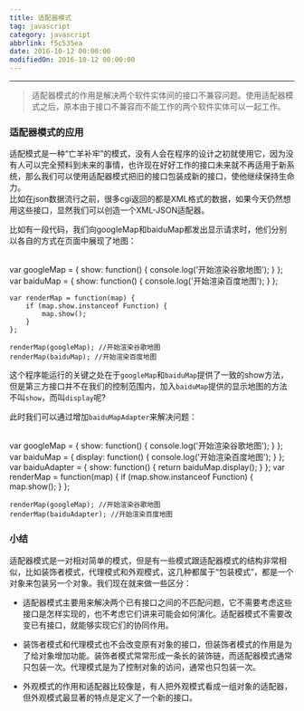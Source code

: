```yaml
---
title: 适配器模式
tag: javascript
category: javascript
abbrlink: f5c535ea
date: 2016-10-12 00:00:00
modifiedOn: 2016-10-12 00:00:00
---
```

* * *

> 适配器模式的作用是解决两个软件实体间的接口不兼容问题。使用适配器模式之后，原本由于接口不兼容而不能工作的两个软件实体可以一起工作。

<!-- more -->

### 适配器模式的应用

适配模式是一种“亡羊补牢”的模式，没有人会在程序的设计之初就使用它，因为没有人可以完全预料到未来的事情，也许现在好好工作的接口未来就不再适用于新系统，那么我们可以使用适配器模式把旧的接口包装成新的接口，使他继续保持生命力。  
比如在json数据流行之前，很多cgi返回的都是XML格式的数据，如果今天仍然想用这些接口，显然我们可以创造一个XML-JSON适配器。

比如有一段代码，我们向googleMap和baiduMap都发出显示请求时，他们分别以各自的方式在页面中展现了地图：


​    
    var googleMap = {
        show: function() {
            console.log('开始渲染谷歌地图');
        }
    };
    var baiduMap = {
        show: function() {
            console.log('开始渲染百度地图');
        }
    };
    
    var renderMap = function(map) {
        if (map.show.instanceof Function) {
            map.show();
        }
    };
    
    renderMap(googleMap); //开始渲染谷歌地图
    renderMap(baiduMap); //开始渲染百度地图

这个程序能运行的关键之处在于`googleMap`和`baiduMap`提供了一致的show方法，但是第三方接口并不在我们的控制范围内，加入`baiduMap`提供的显示地图的方法不叫`show`，而叫`display`呢?

此时我们可以通过增加`baiduMapAdapter`来解决问题：


​    
    var googleMap = {
        show: function() {
            console.log('开始渲染谷歌地图');
        }
    };
    var baiduMap = {
        display: function() {
            console.log('开始渲染百度地图');
        }
    };
    var baiduAdapter = {
        show: function() {
            return baiduMap.display();
        }
    };
    var renderMap = function(map) {
        if (map.show.instanceof Function) {
            map.show();
        }
    };
    
    renderMap(googleMap); //开始渲染谷歌地图
    renderMap(baiduAdapter); //开始渲染百度地图

### 小结

适配器模式是一对相对简单的模式，但是有一些模式跟适配器模式的结构非常相似，比如装饰者模式，代理模式和外观模式，这几种都属于“包装模式”，都是一个对象来包装另一个对象。我们现在就来做一些区分：

  * 适配器模式主要用来解决两个已有接口之间的不匹配问题，它不需要考虑这些接口是怎样实现的，也不考虑它们讲来可能会如何演化。适配器模式不需要改变已有接口，就能够实现它们的协同作用。

  * 装饰者模式和代理模式也不会改变原有对象的接口，但装饰者模式的作用是为了给对象增加功能。装饰者模式常常形成一条长的装饰链，而适配器模式通常只包装一次。代理模式是为了控制对象的访问，通常也只包装一次。

  * 外观模式的作用和适配器比较像是，有人把外观模式看成一组对象的适配器，但外观模式最显著的特点是定义了一个新的接口。

